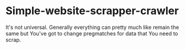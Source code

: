 # Simple-website-scrapper-crawler
It's not universal. Generally everything can pretty much like remain the same but You've got to change pregmatches for data that You need to scrap.

